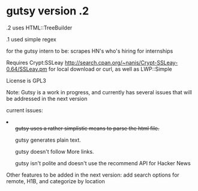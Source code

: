 gutsy version .2
=====

.2 uses HTML::TreeBuilder

.1 used simple regex

for the gutsy intern to be: scrapes HN's who's hiring for internships

Requires Crypt:SSLeay http://search.cpan.org/~nanis/Crypt-SSLeay-0.64/SSLeay.pm for local download or curl, as well as LWP::Simple

License is GPL3

Note: Gutsy is a work in progress, and currently has several issues that will be addressed in the next version

current issues:
<li>
<ul><del>gutsy uses a rather simplistic means to parse the html file.</del></ul>

<ul>gutsy generates plain text.</ul>

<ul>gutsy doesn't follow More links.</ul>

<ul>gutsy isn't polite and doesn't use the recommend API for Hacker News</ul>
</li>


Other features to be added in the next version: 
add search options for remote, H1B, and categorize by location

